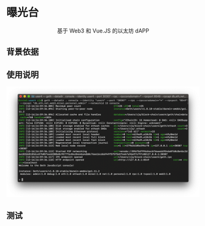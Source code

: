 <p align="center">
  <h1>曝光台</h1>
  <p align="center">
    基于 Web3 和 Vue.JS 的以太坊 dAPP
  </p>
</p>

## 背景依据
## 使用说明
![](screenshot/2018-12-16-17.00.10.png)
## 测试